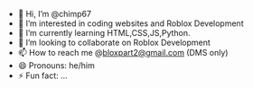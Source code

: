 - 👋 Hi, I’m @chimp67
- 👀 I’m interested in coding websites and Roblox Development
- 🌱 I’m currently learning HTML,CSS,JS,Python.
- 💞️ I’m looking to collaborate on Roblox Development
- 📫 How to reach me @bloxpart2@gmail.com (DMS only)
- 😄 Pronouns: he/him
- ⚡ Fun fact: ...

<!---
illllllllly/illllllllly is a ✨ special ✨ repository because its `README.md` (this file) appears on your GitHub profile.
You can click the Preview link to take a look at your changes.
--->
